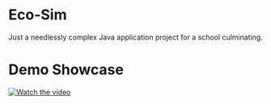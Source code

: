 # Eco-Sim
Just a needlessly complex Java application project for a school culminating.

# Demo Showcase

[![Watch the video](https://drive.google.com/uc?export=view&id=1YHm_unPwnXcgoeWDZoOgBYevF5_TF4i)](https://drive.google.com/file/d/1zYhXG49GHMNKVyOAMOMbmWzalxpW9zU6/view?usp=sharing)
